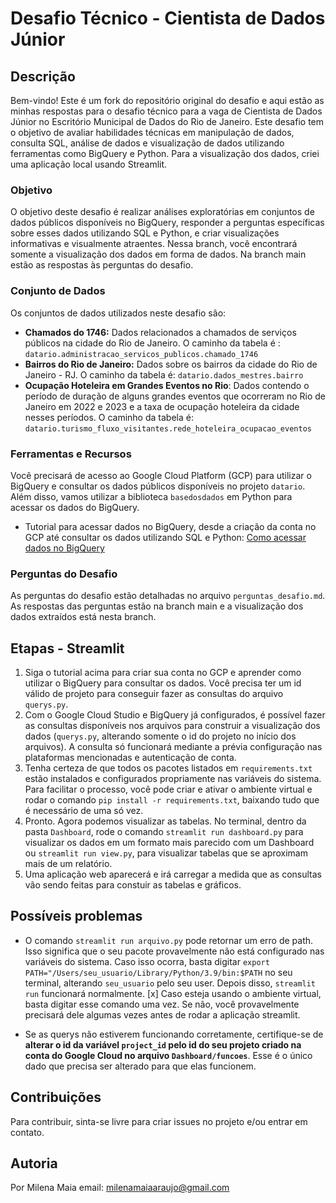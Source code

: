 # Desafio Técnico - Cientista de Dados Júnior

## Descrição

Bem-vindo! Este é um fork do repositório original do desafio e aqui estão as minhas respostas para o desafio técnico para a vaga de Cientista de Dados Júnior no Escritório Municipal de Dados do Rio de Janeiro. Este desafio tem o objetivo de avaliar habilidades técnicas em manipulação de dados, consulta SQL, análise de dados e visualização de dados utilizando ferramentas como BigQuery e Python. Para a visualização dos dados, criei uma aplicação local usando Streamlit.

### Objetivo

O objetivo deste desafio é realizar análises exploratórias em conjuntos de dados públicos disponíveis no BigQuery, responder a perguntas específicas sobre esses dados utilizando SQL e Python, e criar visualizações informativas e visualmente atraentes. Nessa branch, você encontrará somente a visualização dos dados em forma de dados. Na branch main estão as respostas às perguntas do desafio.

### Conjunto de Dados

Os conjuntos de dados utilizados neste desafio são:

- **Chamados do 1746:** Dados relacionados a chamados de serviços públicos na cidade do Rio de Janeiro. O caminho da tabela é : `datario.administracao_servicos_publicos.chamado_1746`
- **Bairros do Rio de Janeiro:** Dados sobre os bairros da cidade do Rio de Janeiro - RJ. O caminho da tabela é: `datario.dados_mestres.bairro`
- **Ocupação Hoteleira em Grandes Eventos no Rio**: Dados contendo o período de duração de alguns grandes eventos que ocorreram no Rio de Janeiro em 2022 e 2023 e a taxa de ocupação hoteleira da cidade nesses períodos. O caminho da tabela é: `datario.turismo_fluxo_visitantes.rede_hoteleira_ocupacao_eventos`

### Ferramentas e Recursos

Você precisará de acesso ao Google Cloud Platform (GCP) para utilizar o BigQuery e consultar os dados públicos disponíveis no projeto `datario`. Além disso, vamos utilizar a biblioteca `basedosdados` em Python para acessar os dados do BigQuery.

- Tutorial para acessar dados no BigQuery, desde a criação da conta no GCP até consultar os dados utilizando SQL e Python: [Como acessar dados no BigQuery](https://docs.dados.rio/tutoriais/como-acessar-dados/)

### Perguntas do Desafio

As perguntas do desafio estão detalhadas no arquivo `perguntas_desafio.md`. As respostas das perguntas estão na branch main e a visualização dos dados extraídos está nesta branch.

## Etapas - Streamlit

1. Siga o tutorial acima para criar sua conta no GCP e aprender como utilizar o BigQuery para consultar os dados. Você precisa ter um id válido de projeto para conseguir fazer as consultas do arquivo `querys.py`.
2. Com o Google Cloud Studio e BigQuery já configurados, é possível fazer as consultas disponíveis nos arquivos para construir a visualização dos dados (`querys.py`, alterando somente o id do projeto no início dos arquivos). A consulta só funcionará mediante a prévia configuração nas plataformas mencionadas e autenticação de conta.
3. Tenha certeza de que todos os pacotes listados em `requirements.txt` estão instalados e configurados propriamente nas variáveis do sistema. Para facilitar o processo, você pode criar e ativar o ambiente virtual e rodar o comando `pip install -r requirements.txt`, baixando tudo que é necessário de uma só vez.
4. Pronto. Agora podemos visualizar as tabelas. No terminal, dentro da pasta `Dashboard`, rode o comando `streamlit run dashboard.py` para visualizar os dados em um formato mais parecido com um Dashboard ou `streamlit run view.py`, para visualizar tabelas que se aproximam mais de um relatório.
5. Uma aplicação web aparecerá e irá carregar a medida que as consultas vão sendo feitas para constuir as tabelas e gráficos.

## Possíveis problemas
- O comando `streamlit run arquivo.py` pode retornar um erro de path. Isso significa que o seu pacote provavelmente não está configurado nas variáveis do sistema. Caso isso ocorra, basta digitar 
`export PATH="/Users/seu_usuario/Library/Python/3.9/bin:$PATH`
no seu terminal, alterando `seu_usuario` pelo seu user. Depois disso, `streamlit run` funcionará normalmente.
[x] Caso esteja usando o ambiente virtual, basta digitar esse comando uma vez. Se não, você provavelmente precisará dele algumas vezes antes de rodar a aplicação streamlit.

- Se as querys não estiverem funcionando corretamente, certifique-se de **alterar o id da variável `project_id` pelo id do seu projeto criado na conta do Google Cloud no arquivo `Dashboard/funcoes`**. Esse é o único dado que precisa ser alterado para que elas funcionem.

## Contribuições
Para contribuir, sinta-se livre para criar issues no projeto e/ou entrar em contato.

## Autoria
Por Milena Maia
email: milenamaiaaraujo@gmail.com

